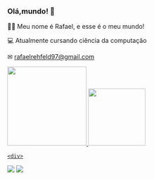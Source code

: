 ### Olá,mundo! 👋
🧑🏻 Meu nome é Rafael, e esse é o meu mundo!

💻 Atualmente cursando ciência da computação

✉ rafaelrehfeld97@gmail.com

<div>
  <a href="https://github.com/rehfeld13">
  <img height="180em" src="https://github-readme-stats.vercel.app/api?username=rehfeld13&show_icons=true&theme=cobalt&include_all_commits=true&count_private=true"/>
  <img height="130em" src="https://github-readme-stats.vercel.app/api/top-langs/?username=rehfeld13&layout=compact&langs_count=7&theme=cobalt"/>
    
    <div>
     
  
  <div> 
  <a href="https://https://www.instagram.com/rafaelucl/" target="_blank"><img src="https://img.shields.io/badge/Instagram-E4405F?style=for-the-badge&logo=instagram&logoColor=white" target="_blank"></a>
  <a href = "mailto:rafaelrehfeld97@mail.com"><img src="https://img.shields.io/badge/Gmail-D14836?style=for-the-badge&logo=gmail&logoColor=white target"="_blank"></a>
 
</div>
  
<!--
**rehfeld13/rehfeld13** is a ✨ _special_ ✨ repository because its `README.md` (this file) appears on your GitHub profile.

Here are some ideas to get you started:

- 🔭 I’m currently working on ...
- 🌱 I’m currently learning ...
- 👯 I’m looking to collaborate on ...
- 🤔 I’m looking for help with ...
- 💬 Ask me about ...
- 📫 How to reach me: ...
- 😄 Pronouns: ...
- ⚡ Fun fact: ...
-->

